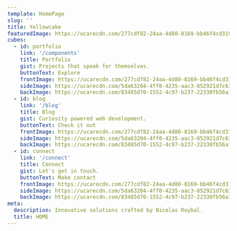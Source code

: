 ```yaml
---
template: HomePage
slug: ''
title: Yellowcake
featuredImage: https://ucarecdn.com/277cdf82-24aa-4d80-8169-bb46f4cd319d/
cubes:
  - id: portfolio
    link: '/components'
    title: Portfolio
    gist: Projects that speak for themselves.
    buttonText: Explore
    frontImage: https://ucarecdn.com/277cdf82-24aa-4d80-8169-bb46f4cd319d/
    sideImage: https://ucarecdn.com/5da63204-4ff0-4235-aac3-852921d7c632/
    backImage: https://ucarecdn.com/83485d70-1552-4c97-b237-22330fb56a1e/
  - id: blog
    link: '/blog'
    title: Blog
    gist: Curiosity powered web development.
    buttonText: Check it out
    frontImage: https://ucarecdn.com/277cdf82-24aa-4d80-8169-bb46f4cd319d/
    sideImage: https://ucarecdn.com/5da63204-4ff0-4235-aac3-852921d7c632/
    backImage: https://ucarecdn.com/83485d70-1552-4c97-b237-22330fb56a1e/
  - id: connect
    link: '/connect'
    title: Connect
    gist: Let's get in touch.
    buttonText: Make contact
    frontImage: https://ucarecdn.com/277cdf82-24aa-4d80-8169-bb46f4cd319d/
    sideImage: https://ucarecdn.com/5da63204-4ff0-4235-aac3-852921d7c632/
    backImage: https://ucarecdn.com/83485d70-1552-4c97-b237-22330fb56a1e/
meta:
  description: Innovative solutions crafted by Nicolas Roybal.
  title: HOME
---
```

